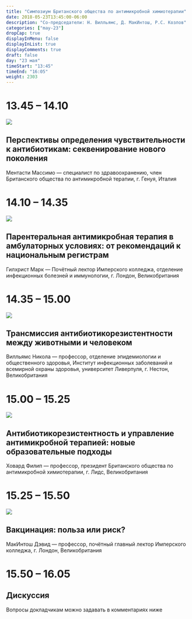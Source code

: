 ```yaml
---
title: "Симпозиум Британского общества по антимикробной химиотерапии"
date: 2018-05-23T13:45:00-06:00
description: "Со-председатели: Н. Вилльямс, Д. МакИнтош, Р.С. Козлов"
categories: ["may-23"]
dropCap: true
displayInMenu: false
displayInList: true
displayComments: true
draft: false
day: "23 мая"
timeStart: "13:45"
timeEnd: "16:05"
weight: 2303
---
```


<div class="card-container">
    <div class="event-card" >
        <div class="card-time-container-person">
            <h1>13.45 – 14.10</h1>
        </div>
        <div class="card-img-container-person">
            <picture>
                <img src="http://www.iacmac.ru/images/photos/person/mentasti_m.jpg" class="card-img-person">
            </picture>
        </div>
        <div class="card-body-person">
            <h2 class="card-title">Перспективы определения чувствительности к антибиотикам: секвенирование нового поколения</h2>
            <p class="card-text">Ментасти Массимо — специалист по здравоохранению, член Британского общества по антимикробной терапии, г. Генуя, Италия</p>
        </div>
    </div>
    <div class="event-card" >
        <div class="card-time-container-person">
            <h1>14.10 – 14.35</h1>
        </div>
        <div class="card-img-container-person">
            <picture>
                <img src="https://pp.userapi.com/c855332/v855332166/3ea13/8xFDWx_6eLw.jpg" class="card-img-person">
            </picture>
        </div>
        <div class="card-body-person">
            <h2 class="card-title">Парентеральная антимикробная терапия в амбулаторных условиях: от рекомендаций к национальным регистрам</h2>
            <p class="card-text">Гилхрист Марк — Почётный лектор Имперского колледжа, отделение инфекционных болезней и иммунологии, г. Лондон, Великобритания</p>
        </div>
    </div>
    <div class="event-card" >
        <div class="card-time-container-person">
            <h1>14.35 – 15.00</h1>
        </div>
        <div class="card-img-container-person">
            <picture>
                <img src="https://pp.userapi.com/c855332/v855332166/3eaf3/CAB_PZvYVhg.jpg" class="card-img-person">
            </picture>
        </div>
        <div class="card-body-person">
            <h2 class="card-title">Трансмиссия антибиотикорезистентности между животными и человеком</h2>
            <p class="card-text">Вилльямс Никола — профессор, отделение эпидемиологии и общественного здоровья, Институт инфекционных заболеваний и всемирной охраны здоровья, университет Ливерпуля, г. Нестон, Великобритания</p>
        </div>
    </div>
    <div class="event-card" >
        <div class="card-time-container-person">
            <h1>15.00 – 15.25</h1>
        </div>
        <div class="card-img-container-person">
            <picture>
                <img src="https://pp.userapi.com/c855332/v855332166/3e9ab/3dvR5CTph8M.jpg" class="card-img-person">
            </picture>
        </div>
        <div class="card-body-person">
            <h2 class="card-title">Антибиотикорезистентность и управление антимикробной терапией: новые образовательные подходы</h2>
            <p class="card-text">Ховард Филип — профессор, президент Британского общества по антимикробной химиотерапии, г. Лидс, Великобритания</p>
        </div>
    </div>
    <div class="event-card" >
        <div class="card-time-container-person">
            <h1>15.25 – 15.50</h1>
        </div>
        <div class="card-img-container-person">
            <picture>
                <img src="https://pp.userapi.com/c855332/v855332166/3ea43/Fi5gXnYPMIA.jpg" class="card-img-person">
            </picture>
        </div>
        <div class="card-body-person">
            <h2 class="card-title">Вакцинация: польза или риск?</h2>
            <p class="card-text">МакИнтош Дэвид — профессор, почётный главный лектор Имперского колледжа, г. Лондон, Великобритания</p>
        </div>
    </div>
      <div class="event-card" >
        <div class="card-time-container-person-no-picture">
            <h1>15.50 – 16.05</h1>
        </div>
        <div class="card-body-person">
            <h2 class="card-title">Дискуссия</h2>
            <p class="card-text">Вопросы докладчикам можно задавать в комментариях ниже</p>
        </div>
    </div>
</div>